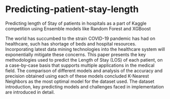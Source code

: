 # Predicting-patient-stay-length
Predicting length of Stay of patients in hospitals as a part of Kaggle competition using Ensemble models like Random Forest and XGBoost 

The world has succumbed to the strain COVID-19 pandemic has had on healthcare, such has shortage of beds and hospital resources. Incorporating latest data mining technologies into the healthcare system will exponentially mitigate these concerns. This paper presents the key methodologies used to predict the Length of Stay (LOS) of each patient, on a case-by-case basis that supports multiple applications in the medical field. The comparison of different models and analysis of the accuracy and precision obtained using each of these models concluded K-Nearest Neighbors as the most optimal model for the dataset used. The dataset introduction, key predicting models and challenges faced in implementation are introduced in detail.
